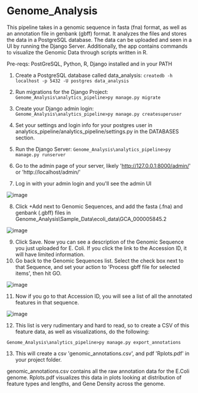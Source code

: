 # Genome_Analysis

This pipeline takes in a genomic sequence in fasta (fna) format, as well as an annotation file in genbank (gbff) format. It analyzes the files and stores the data in a PostgreSQL database. The data can be uploaded and seen in a UI by running the Django Server.
Additionally, the app contains commands to visualize the Genomic Data through scripts written in R.

Pre-reqs:
PostGreSQL, Python, R, Django installed and in your PATH


1. Create a PostgreSQL database called data_analysis:
```createdb -h localhost -p 5432 -U postgres data_analysis```

2. Run migrations for the Django Project:
```Genome_Analysis\analytics_pipeline>py manage.py migrate```

3. Create your Django admin login:
```Genome_Analysis\analytics_pipeline>py manage.py createsuperuser```

4. Set your settings and login info for your postgres user in analytics_pipeline/analytics_pipeline/settings.py in the DATABASES section.

5. Run the Django Server:
```Genome_Analysis\analytics_pipeline>py manage.py runserver```

6. Go to the admin page of your server, likely 'http://127.0.0.1:8000/admin/' or 'http://localhost/admin/'

7. Log in with your admin login and you'll see the admin UI




![image](https://github.com/user-attachments/assets/d872d0d7-a442-4788-af89-b4bbe46708dc)



8. Click +Add next to Genomic Sequences, and add the fasta (.fna) and genbank (.gbff) files in Genome_Analysis\Sample_Data\ecoli_data\GCA_000005845.2

![image](https://github.com/user-attachments/assets/40c41caa-9c12-4b59-b1bc-2f75224d7468)

9. Click Save. Now you can see a description of the Genomic Sequence you just uploaded for E. Coli. If you click the link to the Accession ID, it will have limited information.
10. Go back to the Genomic Sequences list. Select the check box next to that Sequence, and set your action to 'Process gbff file for selected items', then hit GO.

![image](https://github.com/user-attachments/assets/07c62bda-4b23-4e09-b370-13ec6e146069)

11. Now if you go to that Accession ID, you will see a list of all the annotated features in that sequence.

![image](https://github.com/user-attachments/assets/67f891bd-c099-4cb3-82de-4575a9784892)


12. This list is very rudimentary and hard to read, so to create a CSV of this feature data, as well as visualizations, do the following:

```Genome_Analysis\analytics_pipeline>py manage.py export_annotations```

13. This will create a csv 'genomic_annotations.csv', and pdf 'Rplots.pdf' in your project folder.

genomic_annotations.csv contains all the raw annotation data for the E.Coli genome. 
Rplots.pdf visualizes this data in plots looking at distribution of feature types and lengths, and Gene Density across the genome.
